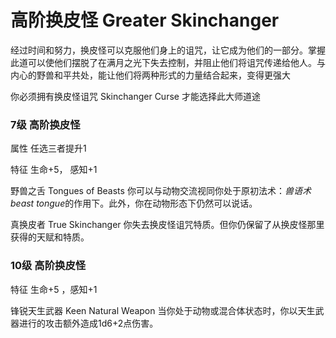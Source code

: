 # 高阶换皮怪 Greater Skinchanger

经过时间和努力，换皮怪可以克服他们身上的诅咒，让它成为他们的一部分。掌握此道可以使他们摆脱了在满月之光下失去控制，并阻止他们将诅咒传递给他人。与内心的野兽和平共处，能让他们将两种形式的力量结合起来，变得更强大

你必须拥有换皮怪诅咒 Skinchanger Curse 才能选择此大师道途

### 7级 高阶换皮怪

属性 任选三者提升1

特征 生命+5， 感知+1

野兽之舌 Tongues of Beasts 你可以与动物交流视同你处于原初法术：*兽语术
beast tongue*的作用下。此外，你在动物形态下仍然可以说话。

真换皮者 True Skinchanger
你失去换皮怪诅咒特质。但你仍保留了从换皮怪那里获得的天赋和特质。

### 10级 高阶换皮怪

特征 生命+5 ，感知+1

锋锐天生武器 Keen Natural Weapon
当你处于动物或混合体状态时，你以天生武器进行的攻击额外造成1d6+2点伤害。

 
